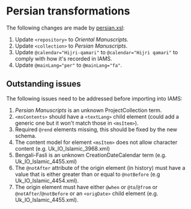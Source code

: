 # Persian transformations

The following changes are made by [persian.xsl](../persian.xsl):

1. Update `<repository>` to *Oriental Manuscripts*.
2. Update `<collection>` to *Persian Manuscripts*.
3. Update `@calendar="Hijri-qamari"` to `@calendar="Hijri qamari"` to comply with how it's recorded in IAMS.
4. Update `@mainLang="per"` to `@mainLang="fa"`.


## Outstanding issues

The following issues need to be addressed before importing into IAMS:

1. *Persian Manuscripts* is an unknown ProjectCollection term.
2. `<msContents>` should have a `<textLang>` child element (could add a generic one but it won't match those 
    in `<msItem>`).
3. Required `@rend` elements missing, this should be fixed by the new schema.
4. The content model for element `<msItem>` does not allow character content (e.g. Uk_IO_Islamic_3968.xml)
5. Bengali-Fasli is an unknown CreationDateCalendar term (e.g. Uk_IO_Islamic_4455.xml)
6. The `@notAfter` attribute of the origin element (in history) must have a value that is either greater than or equal to `@notBefore` (e.g Uk_IO_Islamic_4454.xml).
7. The origin element must have either `@when` or `@to`/`@from` or `@notAfter`/`@notBefore` or an `<origDate>` child element (e.g. Uk_IO_Islamic_4455.xml).
